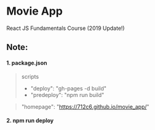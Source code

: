 # Movie App

React JS Fundamentals Course (2019 Update!)

## **Note:**
#### 1. package.json
>scripts
>   * "deploy": "gh-pages -d build"
>   * "predeploy": "npm run build"

>"homepage": "https://712c6.github.io/movie_app/"

#### 2. npm run deploy

